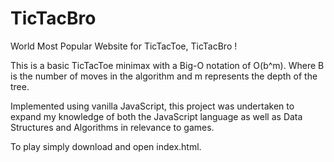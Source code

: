 # TicTacBro
World Most Popular Website for TicTacToe, TicTacBro !

This is a basic TicTacToe minimax with a Big-O notation of O(b^m). Where B is the number of moves in the algorithm and m represents the depth of the tree. 

Implemented using vanilla JavaScript, this project was undertaken to expand my knowledge of both the JavaScript language as well as Data Structures and Algorithms in relevance to games.

To play simply download and open index.html.
